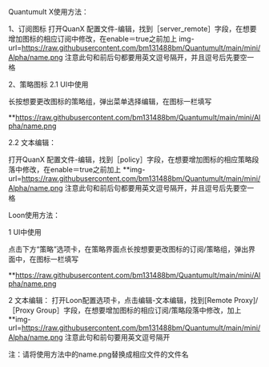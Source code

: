 Quantumult X使用方法：

1、订阅图标 打开QuanX 配置文件-编辑，找到［server_remote］字段，在想要增加图标的相应订阅中修改，在enable＝true之前加上 img-url=https://raw.githubusercontent.com/bm131488bm/Quantumult/main/mini/Alpha/name.png 注意此句和前后句都要用英文逗号隔开，并且逗号后先要空一格

2、策略图标 2.1 UI中使用

长按想要更改图标的策略组，弹出菜单选择编辑，在图标一栏填写

**https://raw.githubusercontent.com/bm131488bm/Quantumult/main/mini/Alpha/name.png

2.2 文本编辑：

打开QuanX 配置文件-编辑，找到［policy］字段，在想要增加图标的相应策略段落中修改，在enable＝true之前加上 **img-url=https://raw.githubusercontent.com/bm131488bm/Quantumult/main/mini/Alpha/name.png 注意此句和前后句都要用英文逗号隔开，并且逗号后先要空一格

Loon使用方法：

1 UI中使用

点击下方“策略”选项卡，在策略界面点长按想要更改图标的订阅/策略组，弹出界面中，在图标一栏填写

**https://raw.githubusercontent.com/bm131488bm/Quantumult/main/mini/Alpha/name.png

2 文本编辑： 打开Loon配置选项卡，点击编辑-文本编辑，找到[Remote Proxy]/［Proxy Group］字段，在想要增加图标的相应订阅/策略段落中修改，加上 **img-url=https://raw.githubusercontent.com/bm131488bm/Quantumult/main/mini/Alpha/name.png 注意此句和前句要用英文逗号隔开

注：请将使用方法中的name.png替换成相应文件的文件名
